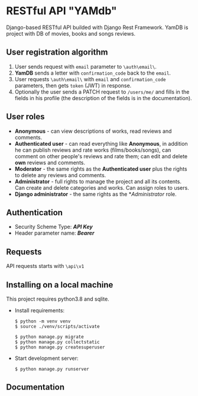 # RESTful API "YAMdb"

Django-based RESTful API builded with Django Rest Framework.
YamDB is project with DB of movies, books and songs reviews.

## User registration algorithm
1. User sends request with `email` parameter to `\auth\email\`.
2. **YamDB** sends a letter with `confirmation_code` back to the `email`.
3. User requests `\auth\email\` with `email` and `confirmation_code` 
   parameters, then gets `token` (JWT) in response.
4. Optionally the user sends a PATCH request to `/users/me/` and fills in 
   the fields in his profile (the description of the fields is in the documentation).  

## User roles
- **Anonymous** - can view descriptions of works, read reviews and comments.
- **Authenticated user** - can read everything like **Anonymous**, in 
  addition he can publish reviews and rate works (films/books/songs), 
  can comment on other people's reviews and rate them; 
  can edit and delete **own** reviews and comments.
- **Moderator** - the same rights as the **Authenticated user** plus the 
  rights to delete any reviews and comments.
- **Administrator** - full rights to manage the project and all its contents.
  Can create and delete categories and works. Can assign roles to users.
- **Django administrator** - the same rights as the **Administrator* role.   

## Authentication
- Security Scheme Type: **_API Key_**
- Header parameter name: **_Bearer_**

## Requests
API requests starts with `\api\v1`

## Installing on a local machine 

This project requires python3.8 and sqlite.

- Install requirements:
  ```
  $ python -m venv venv
  $ source ./venv/scripts/activate
  ```
  ```
  $ python manage.py migrate
  $ python manage.py collectstatic
  $ python manage.py createsuperuser
  ```
- Start development server:
  ```
  $ python manage.py runserver
  ```
## Documentation
